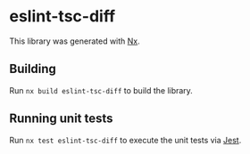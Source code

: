 # eslint-tsc-diff

This library was generated with [Nx](https://nx.dev).

## Building

Run `nx build eslint-tsc-diff` to build the library.

## Running unit tests

Run `nx test eslint-tsc-diff` to execute the unit tests via [Jest](https://jestjs.io).
